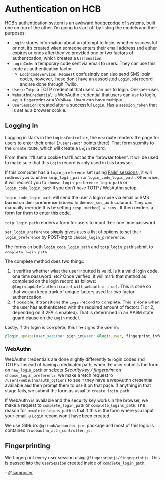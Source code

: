 # Authentication on HCB
HCB’s authentication system is an awkward hodgepodge of systems, built one on top of the other. I’m going to start off by listing the models and their purposes:

* `Login`: stores information about an attempt to login, whether successful or not. It’s created when someone enters their email address and either expires or ends after they’ve provided one or two factors of authentication, which creates a `UserSession`.
* `LoginCode`: a temporary code sent via email to users. They can use this code as authentication factor.
  * `LoginCodeService::Request` confusingly can also send SMS login codes, however, these don’t have an associated `LoginCode` record and are done through Twilio. 
* `User::Totp`: a TOTP credential that users can use to login. One-per-user.
* `WebauthnCredential`: a WebAuthn credential that users can use to login, eg. a fingerprint or a Yubikey. Users can have multiple.
* `UserSession`: created after a successful `Login`. Has a `session_token` that is set as a browser cookie.

## Logging in

Logging in starts in the `LoginsController`, the `new` route renders the page for users to enter their email (`/users/auth` points there). That form submits to the `create` route, which will create a `Login` record.

From there, it’ll set a cookie that’ll act as the “browser token”. It will be used to make sure that this `Login` record is only used in this browser.

If this computer has a `login_preference` set (using [Rails’ sessions](https://guides.rubyonrails.org/v4.1/action_controller_overview.html#session)), it will redirect you to either `totp_login_path` or `login_code_login_path`. Otherwise, it will redirect you to `choose_login_preference_login_path` or `login_code_login_path` if you don’t have TOTP / WebAuthn setup. 

`login_code_login_path` will send the user a login code via email or SMS based on their preference (stored in the `use_sms_auth` column). They can manually override this by setting `resp[:method] = :sms` . It then renders a form for them to enter this code.

`totp_login_path` renders a form for users to input their one time password.

`set_login_preference` simply gives uses a list of options to set their `login_preference` by POST-ing to `choose_login_preference`.

The forms on both `login_code_login_path` and `totp_login_path` submit to `complete_login_path`. 

The complete method does two things:

1) It verifies whether what the user inputted is valid. Is it a valid login code, one time password, etc? Once verified, it will mark that method as completed on the login record as follows: `@login.update(authenticated_with_webauthn: true)`. This is done so that we can keep track of unique factors used for two factor authentication.
2) If possible, it transitions the `Login` record to complete. This is done when the user has authenticated with the required amount of factors (1 or 2, depending on if 2FA is enabled). That is determined in an AASM state guard clause on the `Login` model.

Lastly, if the login is complete, this line signs the user in:

```ruby
@login.update(user_session: sign_in(user: @login.user, fingerprint_info:))
```

### WebAuthn

WebAuthn credentials are done slightly differently to login codes and TOTPs. Instead of having a dedicated path, when the user submits the form on `new_login_path` or selects _Security key / fingerprint_ on `choose_login_preference`, we make a fetch request to `/users/webauthn/auth_options` to see if they have a WebAuthn credential available and then prompt them to use it on that page. If anything in that stage fails, we submit the form as usual to `create_login_path`. 

If WebAuthn is available and the security key works in the browser, we make a request to `complete_login_path` or `complete_logins_path`. The reason for  `complete_logins_path` is that if this is the form where you input your email, a `Login` record won’t have been created.

We use GitHub’s `@github/webauthn-json` package and most of this logic is contained in `webauthn_auth_controller.js`.

## Fingerprinting

We fingerprint every user session using `@fingerprintjs/fingerprintjs`. This is passed into the `UserSession` created inside of `complete_login_path`.

\- [@sampoder](https://github.com/sampoder)
